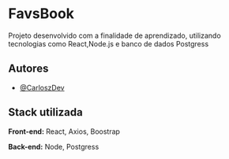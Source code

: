 
# FavsBook

Projeto desenvolvido com a finalidade de aprendizado, utilizando tecnologias como React,Node.js e banco de dados Postgress


## Autores

- [@CarloszDev](https://github.com/CarloszDev)


## Stack utilizada

**Front-end:** React, Axios, Boostrap

**Back-end:** Node, Postgress

